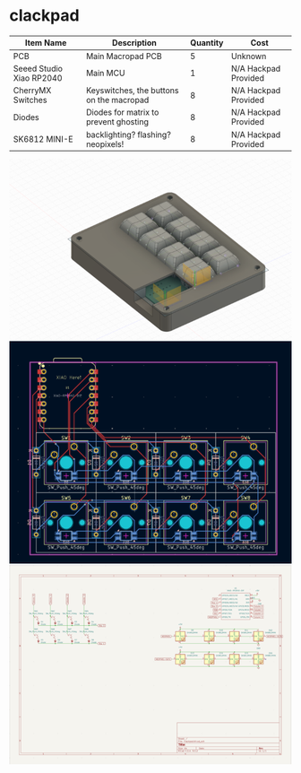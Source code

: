 # clackpad


| Item Name | Description | Quantity | Cost |
|-----------|-------------|----------|------|
| PCB | Main Macropad PCB | 5 | Unknown |
| Seeed Studio Xiao RP2040 | Main MCU | 1 | N/A Hackpad Provided |
| CherryMX Switches | Keyswitches, the buttons on the macropad | 8 | N/A Hackpad Provided |
| Diodes | Diodes for matrix to prevent ghosting | 8 | N/A Hackpad Provided |
| SK6812 MINI-E  | backlighting? flashing? neopixels! | 8 | N/A Hackpad Provided |

![CAD preview](image.png)
![PCB preview](image-1.png)
![Schematic preview](image-2.png)